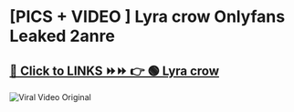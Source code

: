 
 # [PICS + VIDEO ] Lyra crow Onlyfans Leaked 2anre

## <h2><a href="https://clipsfans.com/Lyra_crow&ref=git">🔗 Click to LINKS ⏩⏩ 👉 🟢 Lyra crow </a></h2>

<a href="https://clipsfans.com/Lyra_crow&ref=git" rel="nofollow" data-target="animated-image.originalLink"><img src="https://i.ibb.co.com/xMMVF88/686577567.gif" alt="Viral Video Original" style="max-width: 100%; display: inline-block;" data-target="animated-image.originalImage"></a>

